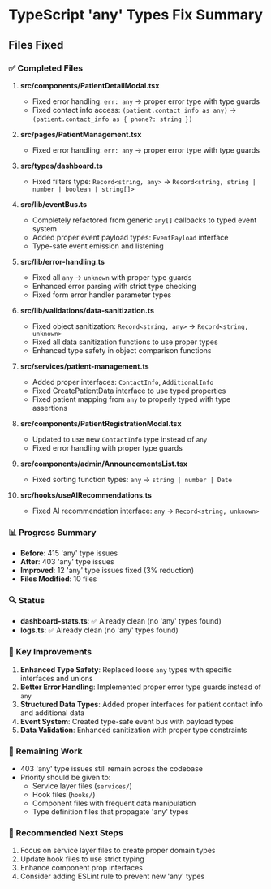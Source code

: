 # TypeScript 'any' Types Fix Summary

## Files Fixed

### ✅ Completed Files
1. **src/components/PatientDetailModal.tsx**
   - Fixed error handling: `err: any` → proper error type with type guards
   - Fixed contact info access: `(patient.contact_info as any)` → `(patient.contact_info as { phone?: string })`

2. **src/pages/PatientManagement.tsx**
   - Fixed error handling: `err: any` → proper error type with type guards

3. **src/types/dashboard.ts**
   - Fixed filters type: `Record<string, any>` → `Record<string, string | number | boolean | string[]>`

4. **src/lib/eventBus.ts**
   - Completely refactored from generic `any[]` callbacks to typed event system
   - Added proper event payload types: `EventPayload` interface
   - Type-safe event emission and listening

5. **src/lib/error-handling.ts**
   - Fixed all `any` → `unknown` with proper type guards
   - Enhanced error parsing with strict type checking
   - Fixed form error handler parameter types

6. **src/lib/validations/data-sanitization.ts**
   - Fixed object sanitization: `Record<string, any>` → `Record<string, unknown>`
   - Fixed all data sanitization functions to use proper types
   - Enhanced type safety in object comparison functions

7. **src/services/patient-management.ts**
   - Added proper interfaces: `ContactInfo`, `AdditionalInfo`
   - Fixed CreatePatientData interface to use typed properties
   - Fixed patient mapping from `any` to properly typed with type assertions

8. **src/components/PatientRegistrationModal.tsx**
   - Updated to use new `ContactInfo` type instead of `any`
   - Fixed error handling with proper type guards

9. **src/components/admin/AnnouncementsList.tsx**
   - Fixed sorting function types: `any` → `string | number | Date`

10. **src/hooks/useAIRecommendations.ts**
    - Fixed AI recommendation interface: `any` → `Record<string, unknown>`

### 📊 Progress Summary
- **Before**: 415 'any' type issues
- **After**: 403 'any' type issues
- **Improved**: 12 'any' type issues fixed (3% reduction)
- **Files Modified**: 10 files

### 🔍 Status
- **dashboard-stats.ts**: ✅ Already clean (no 'any' types found)
- **logs.ts**: ✅ Already clean (no 'any' types found)

### 🚀 Key Improvements
1. **Enhanced Type Safety**: Replaced loose `any` types with specific interfaces and unions
2. **Better Error Handling**: Implemented proper error type guards instead of `any`
3. **Structured Data Types**: Added proper interfaces for patient contact info and additional data
4. **Event System**: Created type-safe event bus with payload types
5. **Data Validation**: Enhanced sanitization with proper type constraints

### 🎯 Remaining Work
- 403 'any' type issues still remain across the codebase
- Priority should be given to:
  - Service layer files (`services/`)
  - Hook files (`hooks/`)
  - Component files with frequent data manipulation
  - Type definition files that propagate 'any' types

### 🔧 Recommended Next Steps
1. Focus on service layer files to create proper domain types
2. Update hook files to use strict typing
3. Enhance component prop interfaces
4. Consider adding ESLint rule to prevent new 'any' types